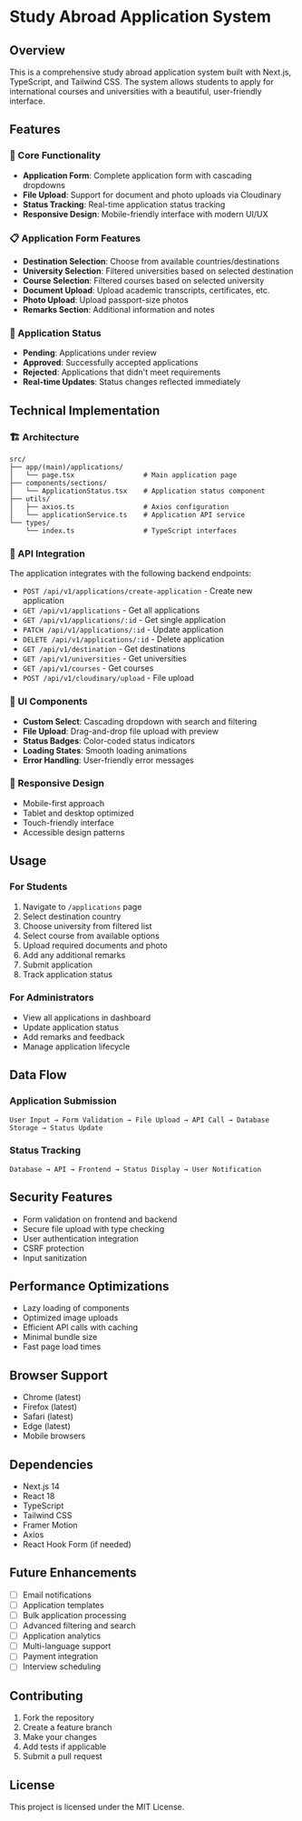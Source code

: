 # Study Abroad Application System

## Overview
This is a comprehensive study abroad application system built with Next.js, TypeScript, and Tailwind CSS. The system allows students to apply for international courses and universities with a beautiful, user-friendly interface.

## Features

### 🎯 Core Functionality
- **Application Form**: Complete application form with cascading dropdowns
- **File Upload**: Support for document and photo uploads via Cloudinary
- **Status Tracking**: Real-time application status tracking
- **Responsive Design**: Mobile-friendly interface with modern UI/UX

### 📋 Application Form Features
- **Destination Selection**: Choose from available countries/destinations
- **University Selection**: Filtered universities based on selected destination
- **Course Selection**: Filtered courses based on selected university
- **Document Upload**: Upload academic transcripts, certificates, etc.
- **Photo Upload**: Upload passport-size photos
- **Remarks Section**: Additional information and notes

### 🔄 Application Status
- **Pending**: Applications under review
- **Approved**: Successfully accepted applications
- **Rejected**: Applications that didn't meet requirements
- **Real-time Updates**: Status changes reflected immediately

## Technical Implementation

### 🏗️ Architecture
```
src/
├── app/(main)/applications/
│   └── page.tsx                 # Main application page
├── components/sections/
│   └── ApplicationStatus.tsx    # Application status component
├── utils/
│   ├── axios.ts                 # Axios configuration
│   └── applicationService.ts    # Application API service
└── types/
    └── index.ts                 # TypeScript interfaces
```

### 🔌 API Integration
The application integrates with the following backend endpoints:

- `POST /api/v1/applications/create-application` - Create new application
- `GET /api/v1/applications` - Get all applications
- `GET /api/v1/applications/:id` - Get single application
- `PATCH /api/v1/applications/:id` - Update application
- `DELETE /api/v1/applications/:id` - Delete application
- `GET /api/v1/destination` - Get destinations
- `GET /api/v1/universities` - Get universities
- `GET /api/v1/courses` - Get courses
- `POST /api/v1/cloudinary/upload` - File upload

### 🎨 UI Components
- **Custom Select**: Cascading dropdown with search and filtering
- **File Upload**: Drag-and-drop file upload with preview
- **Status Badges**: Color-coded status indicators
- **Loading States**: Smooth loading animations
- **Error Handling**: User-friendly error messages

### 📱 Responsive Design
- Mobile-first approach
- Tablet and desktop optimized
- Touch-friendly interface
- Accessible design patterns

## Usage

### For Students
1. Navigate to `/applications` page
2. Select destination country
3. Choose university from filtered list
4. Select course from available options
5. Upload required documents and photo
6. Add any additional remarks
7. Submit application
8. Track application status

### For Administrators
- View all applications in dashboard
- Update application status
- Add remarks and feedback
- Manage application lifecycle

## Data Flow

### Application Submission
```
User Input → Form Validation → File Upload → API Call → Database Storage → Status Update
```

### Status Tracking
```
Database → API → Frontend → Status Display → User Notification
```

## Security Features
- Form validation on frontend and backend
- Secure file upload with type checking
- User authentication integration
- CSRF protection
- Input sanitization

## Performance Optimizations
- Lazy loading of components
- Optimized image uploads
- Efficient API calls with caching
- Minimal bundle size
- Fast page load times

## Browser Support
- Chrome (latest)
- Firefox (latest)
- Safari (latest)
- Edge (latest)
- Mobile browsers

## Dependencies
- Next.js 14
- React 18
- TypeScript
- Tailwind CSS
- Framer Motion
- Axios
- React Hook Form (if needed)

## Future Enhancements
- [ ] Email notifications
- [ ] Application templates
- [ ] Bulk application processing
- [ ] Advanced filtering and search
- [ ] Application analytics
- [ ] Multi-language support
- [ ] Payment integration
- [ ] Interview scheduling

## Contributing
1. Fork the repository
2. Create a feature branch
3. Make your changes
4. Add tests if applicable
5. Submit a pull request

## License
This project is licensed under the MIT License. 